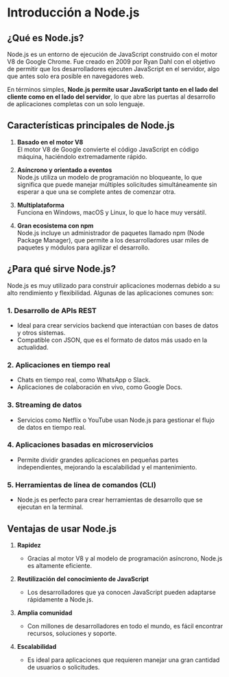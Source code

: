 # Introducción a Node.js

## ¿Qué es Node.js?

Node.js es un entorno de ejecución de JavaScript construido con el motor V8 de Google Chrome. Fue creado en 2009 por Ryan Dahl con el objetivo de permitir que los desarrolladores ejecuten JavaScript en el servidor, algo que antes solo era posible en navegadores web. 

En términos simples, **Node.js permite usar JavaScript tanto en el lado del cliente como en el lado del servidor**, lo que abre las puertas al desarrollo de aplicaciones completas con un solo lenguaje.

## Características principales de Node.js

1. **Basado en el motor V8**  
   El motor V8 de Google convierte el código JavaScript en código máquina, haciéndolo extremadamente rápido.

2. **Asíncrono y orientado a eventos**  
   Node.js utiliza un modelo de programación no bloqueante, lo que significa que puede manejar múltiples solicitudes simultáneamente sin esperar a que una se complete antes de comenzar otra.

3. **Multiplataforma**  
   Funciona en Windows, macOS y Linux, lo que lo hace muy versátil.

4. **Gran ecosistema con npm**  
   Node.js incluye un administrador de paquetes llamado npm (Node Package Manager), que permite a los desarrolladores usar miles de paquetes y módulos para agilizar el desarrollo.

## ¿Para qué sirve Node.js?

Node.js es muy utilizado para construir aplicaciones modernas debido a su alto rendimiento y flexibilidad. Algunas de las aplicaciones comunes son:

### 1. **Desarrollo de APIs REST**
   - Ideal para crear servicios backend que interactúan con bases de datos y otros sistemas.
   - Compatible con JSON, que es el formato de datos más usado en la actualidad.

### 2. **Aplicaciones en tiempo real**
   - Chats en tiempo real, como WhatsApp o Slack.
   - Aplicaciones de colaboración en vivo, como Google Docs.

### 3. **Streaming de datos**
   - Servicios como Netflix o YouTube usan Node.js para gestionar el flujo de datos en tiempo real.

### 4. **Aplicaciones basadas en microservicios**
   - Permite dividir grandes aplicaciones en pequeñas partes independientes, mejorando la escalabilidad y el mantenimiento.

### 5. **Herramientas de línea de comandos (CLI)**
   - Node.js es perfecto para crear herramientas de desarrollo que se ejecutan en la terminal.

## Ventajas de usar Node.js

1. **Rapidez**  
   - Gracias al motor V8 y al modelo de programación asíncrono, Node.js es altamente eficiente.

2. **Reutilización del conocimiento de JavaScript**  
   - Los desarrolladores que ya conocen JavaScript pueden adaptarse rápidamente a Node.js.

3. **Amplia comunidad**  
   - Con millones de desarrolladores en todo el mundo, es fácil encontrar recursos, soluciones y soporte.

4. **Escalabilidad**  
   - Es ideal para aplicaciones que requieren manejar una gran cantidad de usuarios o solicitudes.

